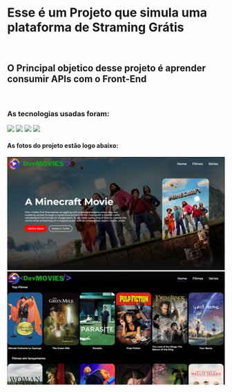 <h1>Esse é um Projeto que simula uma plataforma de Straming Grátis</h1>
<br/>
<h2>O Principal objetico desse projeto é aprender consumir APIs com o Front-End</h2>
<br/>
<h3>As tecnologias usadas foram:</h3>
<img src= "https://img.shields.io/badge/HTML5-E34F26?style=for-the-badge&logo=html5&logoColor=white">
<img src="https://img.shields.io/badge/CSS3-1572B6?style=for-the-badge&logo=css3&logoColor=white">
<img src="https://img.shields.io/badge/JavaScript-F7DF1E?style=for-the-badge&logo=javascript&logoColor=black">
<img src="https://img.shields.io/badge/React-20232A?style=for-the-badge&logo=react&logoColor=61DAFB">
<h4>As fotos do projeto estão logo abaixo:</h4>
<img src="./src/assets/icons/devmovies1.png" />
<img src="./src/assets/icons/devmovies2.png" />
